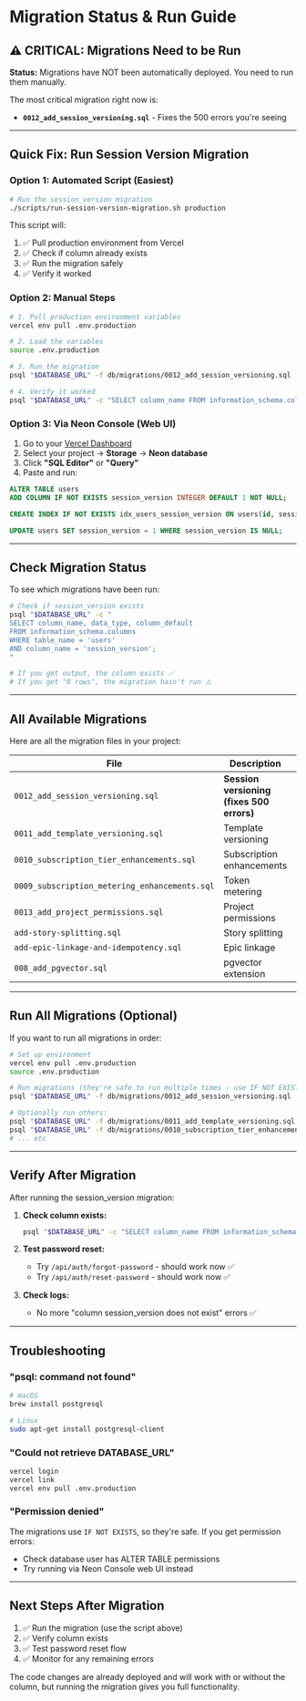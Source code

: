 # Migration Status & Run Guide

## ⚠️ CRITICAL: Migrations Need to be Run

**Status:** Migrations have NOT been automatically deployed. You need to run them manually.

The most critical migration right now is:
- **`0012_add_session_versioning.sql`** - Fixes the 500 errors you're seeing

---

## Quick Fix: Run Session Version Migration

### Option 1: Automated Script (Easiest)

```bash
# Run the session_version migration
./scripts/run-session-version-migration.sh production
```

This script will:
1. ✅ Pull production environment from Vercel
2. ✅ Check if column already exists
3. ✅ Run the migration safely
4. ✅ Verify it worked

### Option 2: Manual Steps

```bash
# 1. Pull production environment variables
vercel env pull .env.production

# 2. Load the variables
source .env.production

# 3. Run the migration
psql "$DATABASE_URL" -f db/migrations/0012_add_session_versioning.sql

# 4. Verify it worked
psql "$DATABASE_URL" -c "SELECT column_name FROM information_schema.columns WHERE table_name = 'users' AND column_name = 'session_version';"
```

### Option 3: Via Neon Console (Web UI)

1. Go to your [Vercel Dashboard](https://vercel.com/dashboard)
2. Select your project → **Storage** → **Neon database**
3. Click **"SQL Editor"** or **"Query"**
4. Paste and run:

```sql
ALTER TABLE users
ADD COLUMN IF NOT EXISTS session_version INTEGER DEFAULT 1 NOT NULL;

CREATE INDEX IF NOT EXISTS idx_users_session_version ON users(id, session_version);

UPDATE users SET session_version = 1 WHERE session_version IS NULL;
```

---

## Check Migration Status

To see which migrations have been run:

```bash
# Check if session_version exists
psql "$DATABASE_URL" -c "
SELECT column_name, data_type, column_default 
FROM information_schema.columns 
WHERE table_name = 'users' 
AND column_name = 'session_version';
"

# If you get output, the column exists ✅
# If you get "0 rows", the migration hasn't run ⚠️
```

---

## All Available Migrations

Here are all the migration files in your project:

| File | Description | Priority |
|------|-------------|----------|
| `0012_add_session_versioning.sql` | **Session versioning (fixes 500 errors)** | **CRITICAL** |
| `0011_add_template_versioning.sql` | Template versioning | Medium |
| `0010_subscription_tier_enhancements.sql` | Subscription enhancements | Medium |
| `0009_subscription_metering_enhancements.sql` | Token metering | Medium |
| `0013_add_project_permissions.sql` | Project permissions | Medium |
| `add-story-splitting.sql` | Story splitting | Medium |
| `add-epic-linkage-and-idempotency.sql` | Epic linkage | Medium |
| `008_add_pgvector.sql` | pgvector extension | Low |

---

## Run All Migrations (Optional)

If you want to run all migrations in order:

```bash
# Set up environment
vercel env pull .env.production
source .env.production

# Run migrations (they're safe to run multiple times - use IF NOT EXISTS)
psql "$DATABASE_URL" -f db/migrations/0012_add_session_versioning.sql

# Optionally run others:
psql "$DATABASE_URL" -f db/migrations/0011_add_template_versioning.sql
psql "$DATABASE_URL" -f db/migrations/0010_subscription_tier_enhancements.sql
# ... etc
```

---

## Verify After Migration

After running the session_version migration:

1. **Check column exists:**
   ```bash
   psql "$DATABASE_URL" -c "SELECT column_name FROM information_schema.columns WHERE table_name = 'users' AND column_name = 'session_version';"
   ```

2. **Test password reset:**
   - Try `/api/auth/forgot-password` - should work now ✅
   - Try `/api/auth/reset-password` - should work now ✅

3. **Check logs:**
   - No more "column session_version does not exist" errors ✅

---

## Troubleshooting

### "psql: command not found"
```bash
# macOS
brew install postgresql

# Linux
sudo apt-get install postgresql-client
```

### "Could not retrieve DATABASE_URL"
```bash
vercel login
vercel link
vercel env pull .env.production
```

### "Permission denied"
The migrations use `IF NOT EXISTS`, so they're safe. If you get permission errors:
- Check database user has ALTER TABLE permissions
- Try running via Neon Console web UI instead

---

## Next Steps After Migration

1. ✅ Run the migration (use the script above)
2. ✅ Verify column exists
3. ✅ Test password reset flow
4. ✅ Monitor for any remaining errors

The code changes are already deployed and will work with or without the column, but running the migration gives you full functionality.







